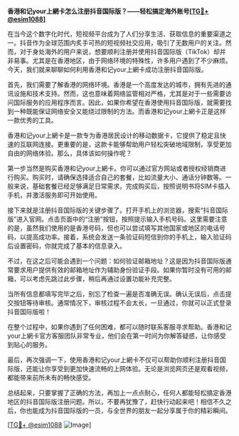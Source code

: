 **香港和记your上網卡怎么注册抖音国际版？——轻松搞定海外账号[[TG💪+ @esim1088](https://t.me/s/esim1088)]**

在当今这个数字化时代，短视频平台成为了人们分享生活、获取信息的重要渠道之一。抖音作为全球范围内炙手可热的短视频社交应用，吸引了无数用户的关注。然而，对于身处海外的用户来说，想要顺利注册并使用抖音国际版（TikTok）却并非易事。尤其是在香港地区，由于网络环境的特殊性，许多用户遇到了不少麻烦。今天，我们就来聊聊如何利用香港和记your上網卡成功注册抖音国际版。

首先，我们需要了解香港的网络环境。香港是一个高度发达的城市，拥有先进的通讯设施和技术支持。然而，这也意味着网络监管相对严格，尤其是对于一些需要访问国际服务的应用程序而言。因此，如果你希望在香港使用抖音国际版，就需要找到一种既能保证网络安全又能绕过限制的方法。而香港和记your上網卡正是这样一款优秀的工具。

香港和记your上網卡是一款专为香港居民设计的移动数据卡，它提供了稳定且快速的互联网连接。更重要的是，这款卡能够帮助用户轻松突破地域限制，享受更加自由的网络体验。那么，具体该如何操作呢？

第一步当然是购买香港和记your上網卡。你可以通过官方网站或者授权经销商进行购买。购买时，请确保选择适合自己的套餐，比如流量大小、通话分钟数等。一般来说，基础套餐已经足够满足日常需求。完成购买后，按照说明书将SIM卡插入手机，并激活服务即可开始使用。

接下来就是注册抖音国际版的关键步骤了。打开手机上的浏览器，搜索“抖音国际版”进入官网。点击页面中的“注册”按钮，按照提示输入手机号码。这里需要注意的是，虽然我们使用的是香港号码，但也可以尝试填写其他国家或地区的电话号码，以提高成功率。接着，系统会发送一条验证码短信到你的手机上，输入验证码后设置密码，你就完成了基本的信息录入。

不过，在这之后可能会遇到一个问题：如何验证邮箱地址？这是因为抖音国际版通常要求用户提供有效的邮箱地址作为辅助身份验证手段。如果你暂时没有可用的邮箱，可以考虑先跳过此步骤，稍后再通过设置功能补充完整。

当所有信息都填写完毕之后，别忘了检查一遍是否准确无误。确认无误后，点击提交按钮等待审核。通常情况下，审核过程不会太长，一旦通过，你就可以正式登录抖音国际版啦！

在整个过程中，如果你遇到了任何困难，都可以随时联系客服寻求帮助。香港和记your上網卡官方客服团队非常专业，他们会在第一时间为你解答疑惑，让你感受到贴心的服务。

最后，再次强调一下，使用香港和记your上網卡不仅可以帮助你顺利注册抖音国际版，还能让你享受到更加快速流畅的上网体验。无论是浏览网页还是观看视频，都能带来前所未有的畅快感受。

总结起来，只要掌握了正确的方法，再加上一点点耐心，任何人都能轻松搞定香港地区的抖音国际版注册问题。所以，不要再犹豫了，赶快行动起来吧！相信不久之后，你也能成为抖音国际版的一员，与全世界的朋友一起分享属于你的精彩瞬间。

[[TG💪+ @esim1088](https://t.me/s/esim1088) ![Image](https://i.postimg.cc/4NQfJmqS/Snipaste-2025-05-13-00-14-12.png)]